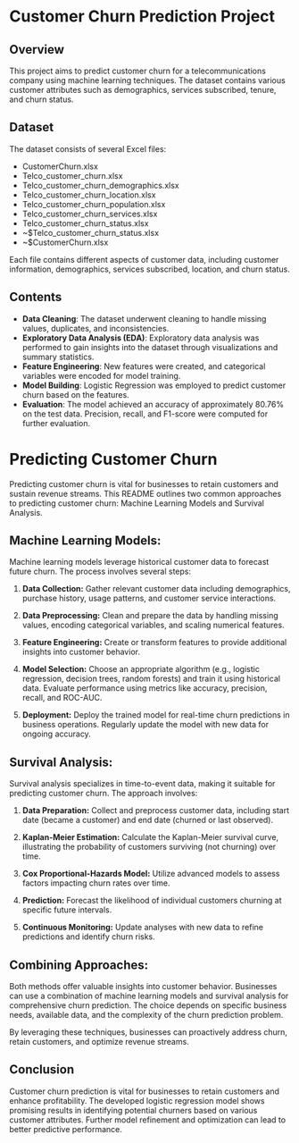 # Customer Churn Prediction Project

## Overview
This project aims to predict customer churn for a telecommunications company using machine learning techniques. The dataset contains various customer attributes such as demographics, services subscribed, tenure, and churn status.

## Dataset
The dataset consists of several Excel files:
- CustomerChurn.xlsx
- Telco_customer_churn.xlsx
- Telco_customer_churn_demographics.xlsx
- Telco_customer_churn_location.xlsx
- Telco_customer_churn_population.xlsx
- Telco_customer_churn_services.xlsx
- Telco_customer_churn_status.xlsx
- ~$Telco_customer_churn_status.xlsx
- ~$CustomerChurn.xlsx

Each file contains different aspects of customer data, including customer information, demographics, services subscribed, location, and churn status.

## Contents
- **Data Cleaning**: The dataset underwent cleaning to handle missing values, duplicates, and inconsistencies.
- **Exploratory Data Analysis (EDA)**: Exploratory data analysis was performed to gain insights into the dataset through visualizations and summary statistics.
- **Feature Engineering**: New features were created, and categorical variables were encoded for model training.
- **Model Building**: Logistic Regression was employed to predict customer churn based on the features.
- **Evaluation**: The model achieved an accuracy of approximately 80.76% on the test data. Precision, recall, and F1-score were computed for further evaluation.

# Predicting Customer Churn

Predicting customer churn is vital for businesses to retain customers and sustain revenue streams. This README outlines two common approaches to predicting customer churn: Machine Learning Models and Survival Analysis.

## Machine Learning Models:

Machine learning models leverage historical customer data to forecast future churn. The process involves several steps:

1. **Data Collection:** Gather relevant customer data including demographics, purchase history, usage patterns, and customer service interactions.

2. **Data Preprocessing:** Clean and prepare the data by handling missing values, encoding categorical variables, and scaling numerical features.

3. **Feature Engineering:** Create or transform features to provide additional insights into customer behavior.

4. **Model Selection:** Choose an appropriate algorithm (e.g., logistic regression, decision trees, random forests) and train it using historical data. Evaluate performance using metrics like accuracy, precision, recall, and ROC-AUC.

5. **Deployment:** Deploy the trained model for real-time churn predictions in business operations. Regularly update the model with new data for ongoing accuracy.

## Survival Analysis:

Survival analysis specializes in time-to-event data, making it suitable for predicting customer churn. The approach involves:

1. **Data Preparation:** Collect and preprocess customer data, including start date (became a customer) and end date (churned or last observed).

2. **Kaplan-Meier Estimation:** Calculate the Kaplan-Meier survival curve, illustrating the probability of customers surviving (not churning) over time.

3. **Cox Proportional-Hazards Model:** Utilize advanced models to assess factors impacting churn rates over time.

4. **Prediction:** Forecast the likelihood of individual customers churning at specific future intervals.

5. **Continuous Monitoring:** Update analyses with new data to refine predictions and identify churn risks.

## Combining Approaches:

Both methods offer valuable insights into customer behavior. Businesses can use a combination of machine learning models and survival analysis for comprehensive churn prediction. The choice depends on specific business needs, available data, and the complexity of the churn prediction problem.

By leveraging these techniques, businesses can proactively address churn, retain customers, and optimize revenue streams.

## Conclusion
Customer churn prediction is vital for businesses to retain customers and enhance profitability. The developed logistic regression model shows promising results in identifying potential churners based on various customer attributes. Further model refinement and optimization can lead to better predictive performance.
